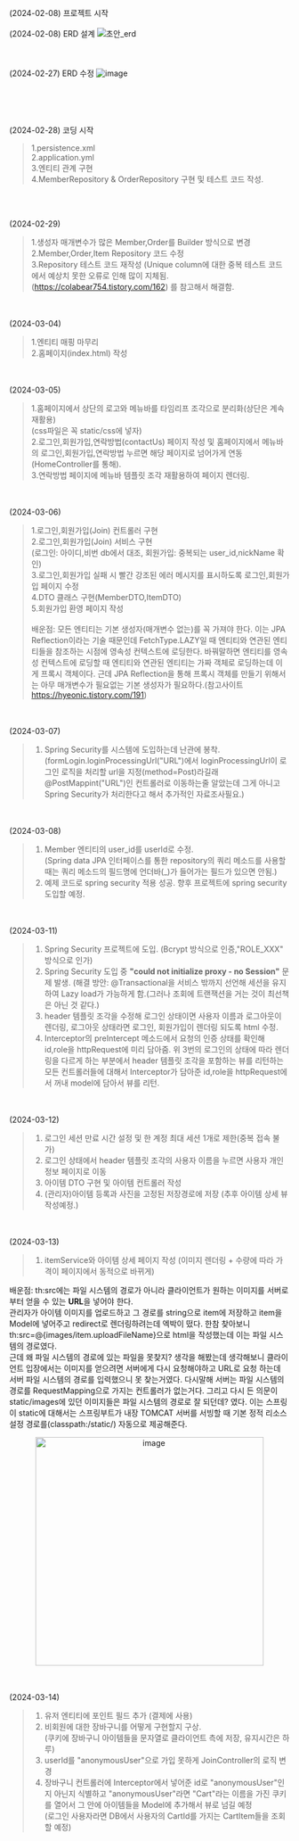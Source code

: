 (2024-02-08) 프로젝트 시작 <br></br>
(2024-02-08) ERD 설계 
![초안_erd](https://github.com/HuttTheJAVA/Shoping_Mall_Project/assets/92637789/b0f5542d-1913-40d1-a1df-ba17a6a51d75)<br></br><br></br>
(2024-02-27) ERD 수정
![image](https://github.com/HuttTheJAVA/Shoping_Mall_Project/assets/92637789/bba0d70c-7d08-4deb-84a9-2e9c968505f2)

<br></br><br></br>
(2024-02-28) 코딩 시작   
>1.persistence.xml   
>2.application.yml   
>3.엔티티 관계 구현   
>4.MemberRepository & OrderRepository 구현 및 테스트 코드 작성.

<br></br>

(2024-02-29)
>1.생성자 매개변수가 많은 Member,Order를 Builder 방식으로 변경<br>
>2.Member,Order,Item Repository 코드 수정<br>
>3.Repository 테스트 코드 재작성 (Unique column에 대한 중복 테스트 코드에서 예상치 못한 오류로 인해 많이 지체됨.<br>
>(https://colabear754.tistory.com/162) 를 참고해서 해결함.

<br></br>
(2024-03-04)
>1.엔티티 매핑 마무리<br>
>2.홈페이지(index.html) 작성

<br></br>
(2024-03-05)   
>1.홈페이지에서 상단의 로고와 메뉴바를 타임리프 조각으로 분리화(상단은 계속 재활용) <br>(css파일은 꼭 static/css에 넣자)<br>
>2.로그인,회원가입,연락방법(contactUs) 페이지 작성 및 홈페이지에서 메뉴바의 로그인,회원가입,연락방법 누르면 해당 페이지로 넘어가게 연동(HomeController를 통해).<br>
>3.연락방법 페이지에 메뉴바 템플릿 조각 재활용하여 페이지 렌더링.

<br></br>
(2024-03-06)
>1.로그인,회원가입(Join) 컨트롤러 구현 <br>
>2.로그인,회원가입(Join) 서비스 구현<br> (로그인: 아이디,비번 db에서 대조, 회원가입: 중복되는 user_id,nickName 확인)<br>
>3.로그인,회원가입 실패 시 빨간 강조된 에러 메시지를 표시하도록 로그인,회원가입 페이지 수정<br>
>4.DTO 클래스 구현(MemberDTO,ItemDTO)<br>
>5.회원가입 환영 페이지 작성<br></br>
>배운점: 모든 엔티티는 기본 생성자(매개변수 없는)를 꼭 가져야 한다. 이는 JPA Reflection이라는 기술 때문인데 FetchType.LAZY일 때 엔티티와 연관된 엔티티들을 참조하는 시점에 영속성 컨텍스트에 로딩한다. 바꿔말하면 엔티티를 영속성 컨텍스트에 로딩할 때 엔티티와 연관된 엔티티는 가짜 객체로 로딩하는데 이게 프록시 객체이다. 근데 JPA Reflection을 통해 프록시 객체를 만들기 위해서는 아무 매개변수가 필요없는 기본 생성자가 필요하다.(참고사이트 https://hyeonic.tistory.com/191)
>
<br></br>
(2024-03-07)<br>
>1. Spring Security를 시스템에 도입하는데 난관에 봉착.(formLogin.loginProcessingUrl("URL")에서 loginProcessingUrl이 로그인 로직을 처리할 url을 지정(method=Post)라길래 @PostMappint("URL")인 컨트롤러로 이동하는줄 알았는데 그게 아니고 Spring Security가 처리한다고 해서 추가적인 자료조사필요.)

<br></br>
(2024-03-08)<br>
>1. Member 엔티티의 user_id를 userId로 수정. <br>(Spring data JPA 인터페이스를 통한 repository의 쿼리 메소드를 사용할 때는 쿼리 메소드의 필드명에 언더바(_)가 들어가는 필드가 있으면 안됨.)<br>
>2. 예제 코드로 spring security 적용 성공. 향후 프로젝트에 spring security 도입할 예정.

<br></br>
(2024-03-11)<br>
>1. Spring Security 프로젝트에 도입. (Bcrypt 방식으로 인증,"ROLE_XXX" 방식으로 인가)<br>
>2. Spring Security 도입 중 **"could not initialize proxy - no Session"** 문제 발생. (해결 방안: @Transactional을 서비스 밖까지 선언해 세션을 유지하여 Lazy load가 가능하게 함.(그러나 조회에 트랜잭션을 거는 것이 최선책은 아닌 것 같다.)<br>
>3. header 템플릿 조각을 수정해 로그인 상태이면 사용자 이름과 로그아웃이 렌더링, 로그아웃 상태라면 로그인, 회원가입이 렌더링 되도록 html 수정.<br>
>4. Interceptor의 preIntercept 메소드에서 요청의 인증 상태를 확인해 id,role을 httpRequest에 미리 담아줌. 위 3번의 로그인의 상태에 따라 렌더링을 다르게 하는 부분에서 header 템플릿 조각을 포함하는 뷰를 리턴하는 모든 컨트롤러들에 대해서 Interceptor가 담아준 id,role을 httpRequest에서 꺼내 model에 담아서 뷰를 리턴.

<br></br>
(2024-03-12)<br>
>1. 로그인 세션 만료 시간 설정 및 한 계정 최대 세션 1개로 제한(중복 접속 불가)
>2. 로그인 상태에서 header 템플릿 조각의 사용자 이름을 누르면 사용자 개인 정보 페이지로 이동
>3. 아이템 DTO 구현 및 아이템 컨트롤러 작성
>4. (관리자)아이템 등록과 사진을 고정된 저장경로에 저장 (추후 아이템 상세 뷰 작성예정.)

<br></br>
(2024-03-13)<br>
>1. itemService와 아이템 상세 페이지 작성 (이미지 렌더링 + 수량에 따라 가격이 페이지에서 동적으로 바뀌게)

배운점: th:src에는 파일 시스템의 경로가 아니라 클라이언트가 원하는 이미지를 서버로 부터 얻을 수 있는 **URL**을 넣어야 한다.<br> 관리자가 아이템 이미지를 업로드하고 그 경로를 string으로 item에 저장하고 item을 Model에 넣어주고 redirect로 렌더링하려는데 엑박이 떴다. 한참 찾아보니 th:src=@{images/item.uploadFileName}으로 html을 작성했는데 이는 파일 시스템의 경로였다. <br>근데 왜 파일 시스템의 경로에 있는 파일을 못찾지? 생각을 해봤는데 생각해보니 클라이언트 입장에서는 이미지를 얻으려면 서버에게 다시 요청해야하고 URL로 요청 하는데 서버 파일 시스템의 경로를 입력했으니 못 찾는거였다. 다시말해 서버는 파일 시스템의 경로를 RequestMapping으로 가지는 컨트롤러가 없는거다. 그리고 다시 든 의문이 static/images에 있던 이미지들은 파일 시스템의 경로로 잘 되던데? 였다. 이는 스프링이 static에 대해서는 스프링부트가 내장 TOMCAT 서버를 서빙할 때 기본 정적 리소스 설정 경로를(classpath:/static/) 자동으로 제공해준다.
<p align="center">
  <img width="410" alt="image" src="https://github.com/HuttTheJAVA/Shoping_Mall_Project/assets/92637789/435fb666-e670-4195-be34-7a200dc031da">
</p>

<br></br>
(2024-03-14)<br>
>1. 유저 엔티티에 포인트 필드 추가 (결제에 사용)
>2. 비회원에 대한 장바구니를 어떻게 구현할지 구상.<br> (쿠키에 장바구니 아이템들을 문자열로 클라이언트 측에 저장, 유지시간은 하루)
>3. userId를 "anonymousUser"으로 가입 못하게 JoinController의 로직 변경
>4. 장바구니 컨트롤러에 Interceptor에서 넣어준 id로 "anonymousUser"인지 아닌지 식별하고 "anonymousUser"라면 "Cart"라는 이름을 가진 쿠키를 열어서 그 안에 아이템들을 Model에 추가해서 뷰로 넘길 예정<br> (로그인 사용자라면 DB에서 사용자의 CartId를 가지는 CartItem들을 조회할 예정)

